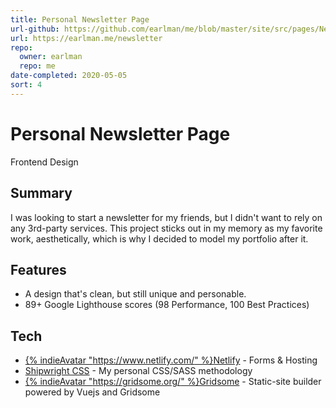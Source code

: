 ```yaml
---
title: Personal Newsletter Page
url-github: https://github.com/earlman/me/blob/master/site/src/pages/Newsletter.vue
url: https://earlman.me/newsletter
repo:
  owner: earlman
  repo: me
date-completed: 2020-05-05
sort: 4
---
```


# Personal Newsletter Page

Frontend Design

## Summary

I was looking to start a newsletter for my friends, but I didn't want to rely on any 3rd-party services. This project sticks out in my memory as my favorite work, aesthetically, which is why I decided to model my portfolio after it.

## Features

- A design that's clean, but still unique and personable.
- 89+ Google Lighthouse scores (98 Performance, 100 Best Practices)

## Tech

- [{% indieAvatar "https://www.netlify.com/" %}Netlify](https://netlify.com) - Forms & Hosting
- [Shipwright CSS](../../work/shipwright-css) - My personal CSS/SASS methodology
- [{% indieAvatar "https://gridsome.org/" %}Gridsome](https://gridsome.org/) - Static-site builder powered by Vuejs and Gridsome